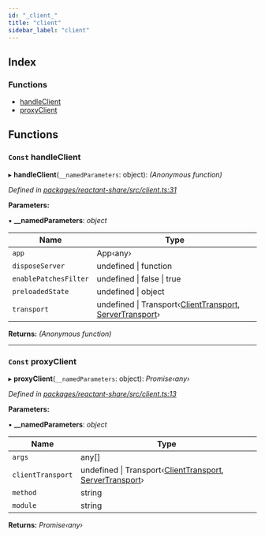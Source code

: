 ```yaml
---
id: "_client_"
title: "client"
sidebar_label: "client"
---
```


## Index

### Functions

* [handleClient](_client_.md#const-handleclient)
* [proxyClient](_client_.md#const-proxyclient)

## Functions

### `Const` handleClient

▸ **handleClient**(`__namedParameters`: object): *(Anonymous function)*

*Defined in [packages/reactant-share/src/client.ts:31](https://github.com/unadlib/reactant/blob/5a9891fd/packages/reactant-share/src/client.ts#L31)*

**Parameters:**

▪ **__namedParameters**: *object*

Name | Type |
------ | ------ |
`app` | App‹any› |
`disposeServer` | undefined &#124; function |
`enablePatchesFilter` | undefined &#124; false &#124; true |
`preloadedState` | undefined &#124; object |
`transport` | undefined &#124; Transport‹[ClientTransport](../interfaces/_interfaces_.clienttransport.md), [ServerTransport](../interfaces/_interfaces_.servertransport.md)› |

**Returns:** *(Anonymous function)*

___

### `Const` proxyClient

▸ **proxyClient**(`__namedParameters`: object): *Promise‹any›*

*Defined in [packages/reactant-share/src/client.ts:13](https://github.com/unadlib/reactant/blob/5a9891fd/packages/reactant-share/src/client.ts#L13)*

**Parameters:**

▪ **__namedParameters**: *object*

Name | Type |
------ | ------ |
`args` | any[] |
`clientTransport` | undefined &#124; Transport‹[ClientTransport](../interfaces/_interfaces_.clienttransport.md), [ServerTransport](../interfaces/_interfaces_.servertransport.md)› |
`method` | string |
`module` | string |

**Returns:** *Promise‹any›*
